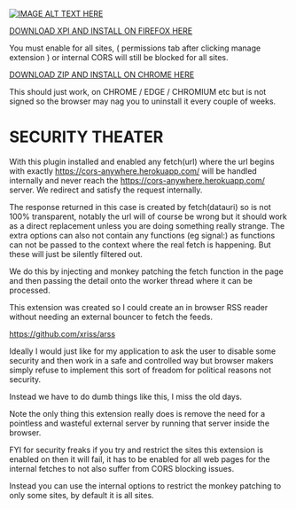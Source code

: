 [![IMAGE ALT TEXT HERE](https://img.youtube.com/vi/-E4_9TuE6Ss/0.jpg)](https://www.youtube.com/watch?v=-E4_9TuE6Ss)


[DOWNLOAD XPI AND INSTALL ON FIREFOX HERE](https://github.com/xriss/security-theater/raw/refs/heads/main/blessed/security-theater-1.0.xpi)

You must enable for all sites, ( permissions tab after clicking manage
extension ) or internal CORS will still be blocked for all sites.


[DOWNLOAD ZIP AND INSTALL ON CHROME HERE](https://github.com/xriss/security-theater/raw/refs/heads/main/security-theater.zip)

This should just work, on CHROME / EDGE / CHROMIUM etc but is not signed
so the browser may nag you to uninstall it every couple of weeks.


SECURITY THEATER
================

With this plugin installed and enabled any fetch(url) where the url
begins with exactly https://cors-anywhere.herokuapp.com/ will be
handled internally and never reach the
https://cors-anywhere.herokuapp.com/ server. We redirect and satisfy
the request internally.

The response returned in this case is created by fetch(datauri) so is
not 100% transparent, notably the url will of course be wrong but it
should work as a direct replacement unless you are doing something
really strange. The extra options can also not contain any functions
(eg signal:) as functions can not be passed to the context where the
real fetch is happening. But these will just be silently filtered out.

We do this by injecting and monkey patching the fetch function in the
page and then passing the detail onto the worker thread where it can be
processed.

This extension was created so I could create an in browser RSS reader
without needing an external bouncer to fetch the feeds.

https://github.com/xriss/arss

Ideally I would just like for my application to ask the user to disable
some security and then work in a safe and controlled way but browser
makers simply refuse to implement this sort of freadom for political
reasons not security.

Instead we have to do dumb things like this, I miss the old days.

Note the only thing this extension really does is remove the need for a
pointless and wasteful external server by running that server inside
the browser.

FYI for security freaks if you try and restrict the sites this
extension is enabled on then it will fail, it has to be enabled for all
web pages for the internal fetches to not also suffer from CORS
blocking issues.

Instead you can use the internal options to restrict the monkey
patching to only some sites, by default it is all sites.
